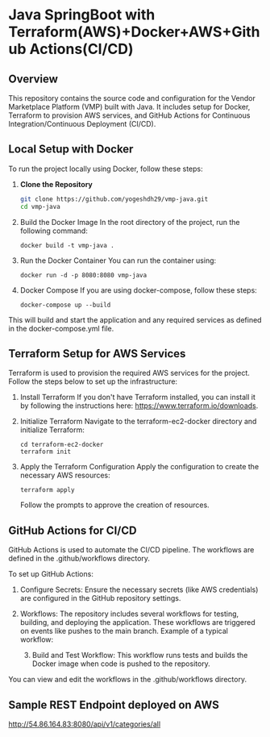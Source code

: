 # Java SpringBoot with Terraform(AWS)+Docker+AWS+Github Actions(CI/CD)

## Overview
This repository contains the source code and configuration for the Vendor Marketplace Platform (VMP) built with Java. It includes setup for Docker, Terraform to provision AWS services, and GitHub Actions for Continuous Integration/Continuous Deployment (CI/CD).

## Local Setup with Docker

To run the project locally using Docker, follow these steps:

1. **Clone the Repository**
   ```bash
   git clone https://github.com/yogeshdh29/vmp-java.git
   cd vmp-java
2. Build the Docker Image In the root directory of the project, run the following command:
    ```
    docker build -t vmp-java .
    ```
3. Run the Docker Container You can run the container using:
    ```
   docker run -d -p 8080:8080 vmp-java
   ```
4. Docker Compose If you are using docker-compose, follow these steps:
   ```
   docker-compose up --build
   ```
This will build and start the application and any required services as defined in the docker-compose.yml file.

## Terraform Setup for AWS Services
Terraform is used to provision the required AWS services for the project. Follow the steps below to set up the infrastructure:

1. Install Terraform If you don't have Terraform installed, you can install it by following the instructions here: https://www.terraform.io/downloads.


2. Initialize Terraform Navigate to the terraform-ec2-docker directory and initialize Terraform:
    ``` 
    cd terraform-ec2-docker
    terraform init
    ```
3. Apply the Terraform Configuration Apply the configuration to create the necessary AWS resources:
    ```
    terraform apply
    ```
   Follow the prompts to approve the creation of resources.

## GitHub Actions for CI/CD
GitHub Actions is used to automate the CI/CD pipeline. The workflows are defined in the .github/workflows directory.

To set up GitHub Actions:
1. Configure Secrets: Ensure the necessary secrets (like AWS credentials) are configured in the GitHub repository settings.

2. Workflows: The repository includes several workflows for testing, building, and deploying the application. These workflows are triggered on events like pushes to the main branch. 
   Example of a typical workflow:

   3. Build and Test Workflow: This workflow runs tests and builds the Docker image when code is pushed to the repository.

    
You can view and edit the workflows in the .github/workflows directory.

## Sample REST Endpoint deployed on AWS 
http://54.86.164.83:8080/api/v1/categories/all